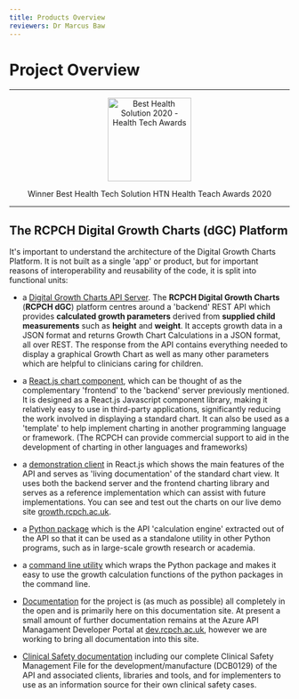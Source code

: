 ```yaml
---
title: Products Overview
reviewers: Dr Marcus Baw
---
```


# Project Overview

---

<p align="center">
  <a href="https://www.thehtn.co.uk/health-tech-awards-2020-live/">
    <img width="150px" src="../../_assets/htn-awards-winner-202-logo.jpg"
      alt="Best Health Solution 2020 - Health Tech Awards" />
  </a>
</p>
<p align="center">Winner Best Health Tech Solution HTN Health Teach Awards 2020</p>

---

## The RCPCH Digital Growth Charts (dGC) Platform

It's important to understand the architecture of the Digital Growth Charts Platform. It is not built as a single 'app' or product, but for important reasons of interoperability and reusability of the code, it is split into functional units:

- a [Digital Growth Charts API Server](../products/api-server.md). The **RCPCH Digital Growth Charts** (**RCPCH dGC**) platform centres around a 'backend' REST API which provides **calculated growth parameters** derived from **supplied child measurements** such as **height** and **weight**. It accepts growth data in a JSON format and returns Growth Chart Calculations in a JSON format, all over REST. The response from the API contains everything needed to display a graphical Growth Chart as well as many other parameters which are helpful to clinicians caring for children.
- a [React.js chart component](../products/react-component.md), which can be thought of as the complementary 'frontend' to the 'backend' server previously mentioned. It is designed as a React.js Javascript component library, making it relatively easy to use in third-party applications, significantly reducing the work involved in displaying a standard chart. It can also be used as a 'template' to help implement charting in another programming language or framework. (The RCPCH can provide commercial support to aid in the development of charting in other languages and frameworks)

- a [demonstration client](../products/react-client.md) in React.js which shows the main features of the API and serves as 'living documentation' of the standard chart view. It uses both the backend server and the frontend charting library and serves as a reference implementation which can assist with future implementations. You can see and test out the charts on our live demo site [growth.rcpch.ac.uk](https://growth.rcpch.ac.uk).

- a [Python package](../products/python-library.md) which is the API 'calculation engine' extracted out of the API so that it can be used as a standalone utility in other Python programs, such as in large-scale growth research or academia.

- a [command line utility](../products/command-line-client.md) which wraps the Python package and makes it easy to use the growth calculation functions of the python packages in the command line.

- [Documentation](/) for the project is (as much as possible) all completely in the open and is primarily here on this documentation site. At present a small amount of further documentation remains at the Azure API Managament Developer Portal at [dev.rcpch.ac.uk](https://dev.rcpch.ac.uk), however we are working to bring all documentation into this site.
- [Clinical Safety documentation](../safety/overview.md) including our complete Clinical Safety Management File for the development/manufacture (DCB0129) of the API and associated clients, libraries and tools, and for implementers to use as an information source for their own clinical safety cases.

